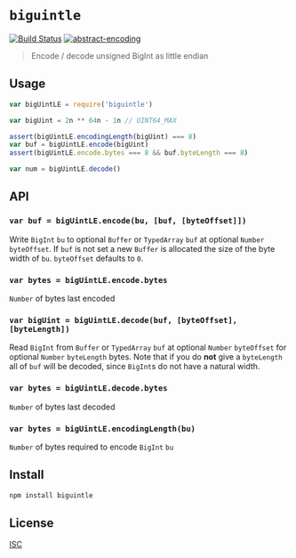 # `biguintle`

[![Build Status](https://travis-ci.org/emilbayes/biguintle.svg?branch=master)](https://travis-ci.org/emilbayes/biguintle)
[![abstract-encoding](https://img.shields.io/badge/abstract--encoding-compliant-brightgreen.svg?style=flat)](https://github.com/mafintosh/abstract-encoding)

> Encode / decode unsigned BigInt as little endian

## Usage

```js
var bigUintLE = require('biguintle')

var bigUint = 2n ** 64n - 1n // UINT64_MAX

assert(bigUintLE.encodingLength(bigUint) === 8)
var buf = bigUintLE.encode(bigUint)
assert(bigUintLE.encode.bytes === 8 && buf.byteLength === 8)

var num = bigUintLE.decode()
```

## API

### `var buf = bigUintLE.encode(bu, [buf, [byteOffset]])`
Write `BigInt` `bu` to optional `Buffer` or `TypedArray` `buf` at optional
`Number` `byteOffset`. If `buf` is not set a new `Buffer` is allocated the size
of the byte width of `bu`. `byteOffset` defaults to `0`.

### `var bytes = bigUintLE.encode.bytes`
`Number` of bytes last encoded

### `var bigUint = bigUintLE.decode(buf, [byteOffset], [byteLength])`
Read `BigInt` from `Buffer` or `TypedArray` `buf` at optional
`Number` `byteOffset` for optional `Number` `byteLength` bytes. Note that if you
do **not** give a `byteLength` all of `buf` will be decoded, since `BigInt`s do
not have a natural width.

### `var bytes = bigUintLE.decode.bytes`
`Number` of bytes last decoded

### `var bytes = bigUintLE.encodingLength(bu)`
`Number` of bytes required to encode `BigInt` `bu`

## Install

```sh
npm install biguintle
```

## License

[ISC](LICENSE)
